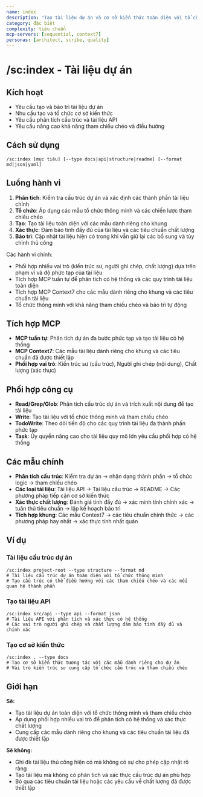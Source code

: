 ```yaml
---
name: index
description: "Tạo tài liệu dự án và cơ sở kiến thức toàn diện với tổ chức thông minh"
category: đặc biệt
complexity: tiêu chuẩn
mcp-servers: [sequential, context7]
personas: [architect, scribe, quality]
---
```


# /sc:index - Tài liệu dự án

## Kích hoạt
- Yêu cầu tạo và bảo trì tài liệu dự án
- Nhu cầu tạo và tổ chức cơ sở kiến thức
- Yêu cầu phân tích cấu trúc và tài liệu API
- Yêu cầu nâng cao khả năng tham chiếu chéo và điều hướng

## Cách sử dụng
```
/sc:index [mục tiêu] [--type docs|api|structure|readme] [--format md|json|yaml]
```

## Luồng hành vi
1.  **Phân tích**: Kiểm tra cấu trúc dự án và xác định các thành phần tài liệu chính
2.  **Tổ chức**: Áp dụng các mẫu tổ chức thông minh và các chiến lược tham chiếu chéo
3.  **Tạo**: Tạo tài liệu toàn diện với các mẫu dành riêng cho khung
4.  **Xác thực**: Đảm bảo tính đầy đủ của tài liệu và các tiêu chuẩn chất lượng
5.  **Bảo trì**: Cập nhật tài liệu hiện có trong khi vẫn giữ lại các bổ sung và tùy chỉnh thủ công

Các hành vi chính:
- Phối hợp nhiều vai trò (kiến trúc sư, người ghi chép, chất lượng) dựa trên phạm vi và độ phức tạp của tài liệu
- Tích hợp MCP tuần tự để phân tích có hệ thống và các quy trình tài liệu toàn diện
- Tích hợp MCP Context7 cho các mẫu dành riêng cho khung và các tiêu chuẩn tài liệu
- Tổ chức thông minh với khả năng tham chiếu chéo và bảo trì tự động

## Tích hợp MCP
- **MCP tuần tự**: Phân tích dự án đa bước phức tạp và tạo tài liệu có hệ thống
- **MCP Context7**: Các mẫu tài liệu dành riêng cho khung và các tiêu chuẩn đã được thiết lập
- **Phối hợp vai trò**: Kiến trúc sư (cấu trúc), Người ghi chép (nội dung), Chất lượng (xác thực)

## Phối hợp công cụ
- **Read/Grep/Glob**: Phân tích cấu trúc dự án và trích xuất nội dung để tạo tài liệu
- **Write**: Tạo tài liệu với tổ chức thông minh và tham chiếu chéo
- **TodoWrite**: Theo dõi tiến độ cho các quy trình tài liệu đa thành phần phức tạp
- **Task**: Ủy quyền nâng cao cho tài liệu quy mô lớn yêu cầu phối hợp có hệ thống

## Các mẫu chính
- **Phân tích cấu trúc**: Kiểm tra dự án → nhận dạng thành phần → tổ chức logic → tham chiếu chéo
- **Các loại tài liệu**: Tài liệu API → Tài liệu cấu trúc → README → Các phương pháp tiếp cận cơ sở kiến thức
- **Xác thực chất lượng**: Đánh giá tính đầy đủ → xác minh tính chính xác → tuân thủ tiêu chuẩn → lập kế hoạch bảo trì
- **Tích hợp khung**: Các mẫu Context7 → các tiêu chuẩn chính thức → các phương pháp hay nhất → xác thực tính nhất quán

## Ví dụ

### Tài liệu cấu trúc dự án
```
/sc:index project-root --type structure --format md
# Tài liệu cấu trúc dự án toàn diện với tổ chức thông minh
# Tạo cấu trúc có thể điều hướng với các tham chiếu chéo và các mối quan hệ thành phần
```

### Tạo tài liệu API
```
/sc:index src/api --type api --format json
# Tài liệu API với phân tích và xác thực có hệ thống
# Các vai trò người ghi chép và chất lượng đảm bảo tính đầy đủ và chính xác
```

### Tạo cơ sở kiến thức
```
/sc:index . --type docs
# Tạo cơ sở kiến thức tương tác với các mẫu dành riêng cho dự án
# Vai trò kiến trúc sư cung cấp tổ chức cấu trúc và tham chiếu chéo
```

## Giới hạn

**Sẽ:**
- Tạo tài liệu dự án toàn diện với tổ chức thông minh và tham chiếu chéo
- Áp dụng phối hợp nhiều vai trò để phân tích có hệ thống và xác thực chất lượng
- Cung cấp các mẫu dành riêng cho khung và các tiêu chuẩn tài liệu đã được thiết lập

**Sẽ không:**
- Ghi đè tài liệu thủ công hiện có mà không có sự cho phép cập nhật rõ ràng
- Tạo tài liệu mà không có phân tích và xác thực cấu trúc dự án phù hợp
- Bỏ qua các tiêu chuẩn tài liệu hoặc các yêu cầu về chất lượng đã được thiết lập
